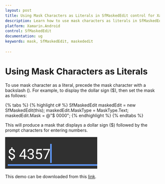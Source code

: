 ```yaml
---
layout: post
title: Using Mask Characters as Literals in SfMaskedEdit control for Xamarin.Android platform
description: Learn how to use mask characters as literals in SfMaskedEdit control for Xamarin.Forms platform
platform: Xamarin.Android
control: SfMaskedEdit
documentation: ug 
keywords: mask, SfMaskedEdit, maskededit

---
```



# Using Mask Characters as Literals

To use mask character as a literal, precede the mask character with a backslash (\). For example, to display the dollar sign ($), then set the mask as follows:

{% tabs %}
{% highlight c# %}
SfMaskedEdit maskedEdit = new SfMaskedEdit(this);
maskedEdit.MaskType = MaskType.Text;
maskedEdit.Mask = @"\$ 0000";
{% endhighlight %}
{% endtabs %}

This will produce a mask that displays a dollar sign ($) followed by the prompt characters for entering numbers.

![](SfMaskedEditImages/MaskAsLiterals.png)

This demo can be downloaded from this [link](http://files2.syncfusion.com/Xamarin.Android/Samples/MaskedEdit_UsingMaskCharactersAsLiterals.zip).
